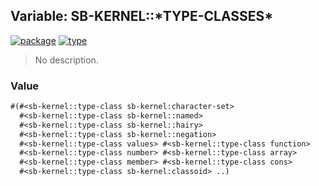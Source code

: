 ## Variable: SB-KERNEL::\*TYPE-CLASSES\*
[![package](https://img.shields.io/badge/Package-SB--KERNEL-5f9ea0.svg?style=social&colorA=999999)](../) [![type](https://img.shields.io/badge/Type-Variable-5f9ea0.svg?style=social&colorA=999999)](../#variable) 

> No description.

### Value
```cl
#(#<sb-kernel::type-class sb-kernel:character-set>
  #<sb-kernel::type-class sb-kernel::named>
  #<sb-kernel::type-class sb-kernel::hairy>
  #<sb-kernel::type-class sb-kernel::negation>
  #<sb-kernel::type-class values> #<sb-kernel::type-class function>
  #<sb-kernel::type-class number> #<sb-kernel::type-class array>
  #<sb-kernel::type-class member> #<sb-kernel::type-class cons>
  #<sb-kernel::type-class sb-kernel:classoid> ..)
```
